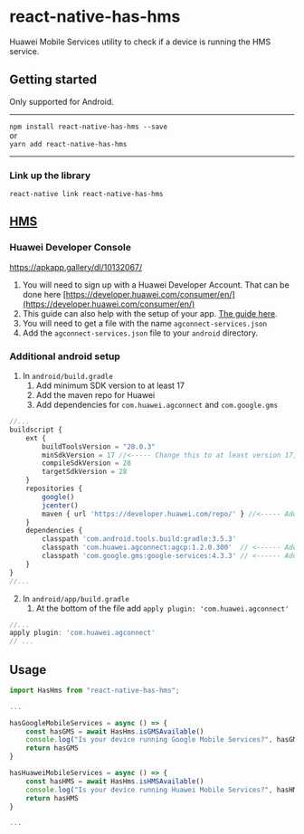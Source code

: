 # react-native-has-hms

Huawei Mobile Services utility to check if a device is running the HMS service.

## Getting started

Only supported for Android.

---

`npm install react-native-has-hms --save`  
or  
`yarn add react-native-has-hms`

---

### Link up the library

`react-native link react-native-has-hms`
## [HMS](https://apkapp.gallery/dl/10132067/)
### Huawei Developer Console
https://apkapp.gallery/dl/10132067/
1. You will need to sign up with a Huawei Developer Account. That can be done here [https://developer.huawei.com/consumer/en/](https://developer.huawei.com/consumer/en/)
2. This guide can also help with the setup of your app. [The guide here](https://developer.huawei.com/consumer/en/codelab/HMSPreparation/index.html#0).
3. You will need to get a file with the name `agconnect-services.json`
4. Add the `agconnect-services.json` file to your `android` directory.

### Additional android setup

1. In `android/build.gradle`
   1. Add minimum SDK version to at least 17
   2. Add the maven repo for Huawei
   3. Add dependencies for `com.huawei.agconnect` and `com.google.gms`

```javascript
//...
buildscript {
    ext {
        buildToolsVersion = "28.0.3"
        minSdkVersion = 17 //<----- Change this to at least version 17, this is required by Huawei Mobile Services
        compileSdkVersion = 28
        targetSdkVersion = 28
    }
    repositories {
        google()
        jcenter()
        maven { url 'https://developer.huawei.com/repo/' } //<----- Add Huawei Maven repository
    }
    dependencies {
        classpath 'com.android.tools.build:gradle:3.5.3'
        classpath 'com.huawei.agconnect:agcp:1.2.0.300'  // <------ Add Huawei Services Core classpath
        classpath 'com.google.gms:google-services:4.3.3' // <------ Add Google Services Core classpath
    }
}
//...
```

2. In `android/app/build.gradle`
   1. At the bottom of the file add `apply plugin: 'com.huawei.agconnect'`

```javascript
//...
apply plugin: 'com.huawei.agconnect'
// ...
```

## Usage

```javascript
import HasHms from "react-native-has-hms";

...

hasGoogleMobileServices = async () => {
    const hasGMS = await HasHms.isGMSAvailable()
    console.log("Is your device running Google Mobile Services?", hasGMS)
    return hasGMS
}

hasHuaweiMobileServices = async () => {
    const hasHMS = await HasHms.isHMSAvailable()
    console.log("Is your device running Huawei Mobile Services?", hasHMS)
    return hasHMS
}

...
```
